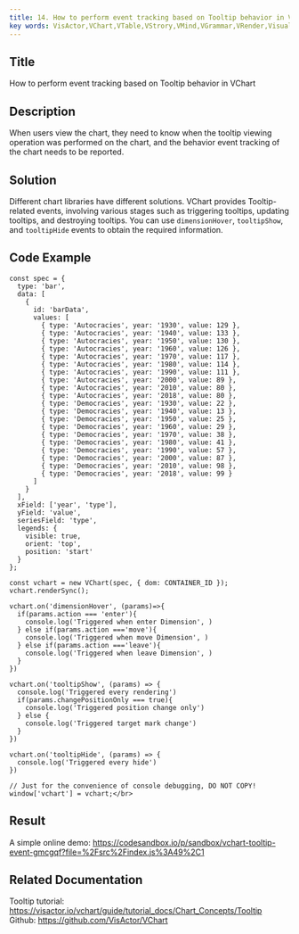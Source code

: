 ```yaml
---
title: 14. How to perform event tracking based on Tooltip behavior in VChart</br>
key words: VisActor,VChart,VTable,VStrory,VMind,VGrammar,VRender,Visualization,Chart,Data,Table,Graph,Gis,LLM
---
```

## Title

How to perform event tracking based on Tooltip behavior in VChart</br>
## Description

When users view the chart, they need to know when the tooltip viewing operation was performed on the chart, and the behavior event tracking of the chart needs to be reported.</br>
## Solution

Different chart libraries have different solutions. VChart provides Tooltip-related events, involving various stages such as triggering tooltips, updating tooltips, and destroying tooltips. You can use `dimensionHover`, `tooltipShow`, and `tooltipHide` events to obtain the required information.</br>
## Code Example

```
const spec = {
  type: 'bar',
  data: [
    {
      id: 'barData',
      values: [
        { type: 'Autocracies', year: '1930', value: 129 },
        { type: 'Autocracies', year: '1940', value: 133 },
        { type: 'Autocracies', year: '1950', value: 130 },
        { type: 'Autocracies', year: '1960', value: 126 },
        { type: 'Autocracies', year: '1970', value: 117 },
        { type: 'Autocracies', year: '1980', value: 114 },
        { type: 'Autocracies', year: '1990', value: 111 },
        { type: 'Autocracies', year: '2000', value: 89 },
        { type: 'Autocracies', year: '2010', value: 80 },
        { type: 'Autocracies', year: '2018', value: 80 },
        { type: 'Democracies', year: '1930', value: 22 },
        { type: 'Democracies', year: '1940', value: 13 },
        { type: 'Democracies', year: '1950', value: 25 },
        { type: 'Democracies', year: '1960', value: 29 },
        { type: 'Democracies', year: '1970', value: 38 },
        { type: 'Democracies', year: '1980', value: 41 },
        { type: 'Democracies', year: '1990', value: 57 },
        { type: 'Democracies', year: '2000', value: 87 },
        { type: 'Democracies', year: '2010', value: 98 },
        { type: 'Democracies', year: '2018', value: 99 }
      ]
    }
  ],
  xField: ['year', 'type'],
  yField: 'value',
  seriesField: 'type',
  legends: {
    visible: true,
    orient: 'top',
    position: 'start'
  }
};

const vchart = new VChart(spec, { dom: CONTAINER_ID });
vchart.renderSync();

vchart.on('dimensionHover', (params)=>{
  if(params.action === 'enter'){
    console.log('Triggered when enter Dimension', )
  } else if(params.action ==='move'){
    console.log('Triggered when move Dimension', )
  } else if(params.action ==='leave'){
    console.log('Triggered when leave Dimension', )
  }
})

vchart.on('tooltipShow', (params) => {
  console.log('Triggered every rendering')
  if(params.changePositionOnly === true){
    console.log('Triggered position change only')
  } else {
    console.log('Triggered target mark change')
  }
})

vchart.on('tooltipHide', (params) => {
  console.log('Triggered every hide')
})

// Just for the convenience of console debugging, DO NOT COPY!
window['vchart'] = vchart;</br>
```
## Result

A simple online demo: https://codesandbox.io/p/sandbox/vchart-tooltip-event-gmcgqf?file=%2Fsrc%2Findex.js%3A49%2C1</br>
## Related Documentation

Tooltip tutorial: https://visactor.io/vchart/guide/tutorial_docs/Chart_Concepts/Tooltip</br>
Github: https://github.com/VisActor/VChart</br>
